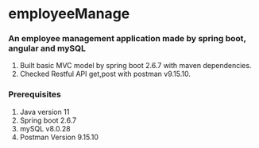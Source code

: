 # employeeManage

### An employee management application made by spring boot, angular and mySQL

1. Built basic MVC model by spring boot 2.6.7 with maven dependencies.
2. Checked Restful API get,post with postman v9.15.10.


### Prerequisites

1. Java version 11
2. Spring boot 2.6.7
3. mySQL v8.0.28
4. Postman Version 9.15.10
